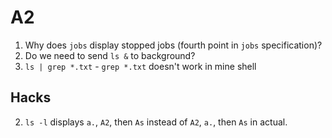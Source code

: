 # A2

1. Why does `jobs` display stopped jobs (fourth point in `jobs` specification)?
2. Do we need to send `ls &` to background?
3. `ls | grep *.txt` - `grep *.txt` doesn't work in mine shell

## Hacks

2. `ls -l` displays `a.`, `A2`, then `As` instead of `A2`, `a.`, then `As` in actual.
